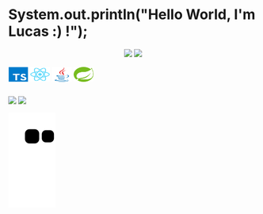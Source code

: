 # System.out.println("Hello World, I'm Lucas :) !");

<div align="center">
  <img height="180em" src="https://github-readme-stats.vercel.app/api?username=queirozlc&show_icons=true&theme=light&include_all_commits=true&count_private=true"/>
  <img height="180em" src="https://github-readme-stats.vercel.app/api/top-langs/?username=queirozlc&layout=compact&langs_count=6&theme=light"/>
</div>
  
  <div style="display: inline_block"><br>
  <img align="center" alt="Lucas-TS" height="30" width="40" src="https://raw.githubusercontent.com/devicons/devicon/master/icons/typescript/typescript-plain.svg">
  <img align="center" alt="Lucas-Java" height="30" width="40" src="https://raw.githubusercontent.com/devicons/devicon/master/icons/react/react-original.svg">
  <img align="center" alt="Lucas-Java" height="30" width="40" src="https://raw.githubusercontent.com/devicons/devicon/master/icons/java/java-original.svg">
  <img align="center" alt="Lucas-Spring" height="30" width="40" src="https://raw.githubusercontent.com/devicons/devicon/master/icons/spring/spring-original.svg">
</div>
  
  ##
  
 <div> 
  <a href = "mailto:sepulchrolucas@gmail.com"><img src="https://img.shields.io/badge/-Gmail-%23333?style=for-the-badge&logo=gmail&logoColor=white" target="_blank"></a>
  <a href="https://www.linkedin.com/in/lucas-queiroz-18360b220/" target="_blank"><img src="https://img.shields.io/badge/-LinkedIn-%230077B5?style=for-the-badge&logo=linkedin&logoColor=white" target="_blank"></a> 
 
  ![Snake animation](https://github.com/queirozlc/queirozlc/blob/output/github-contribution-grid-snake.svg)
 
</div>
